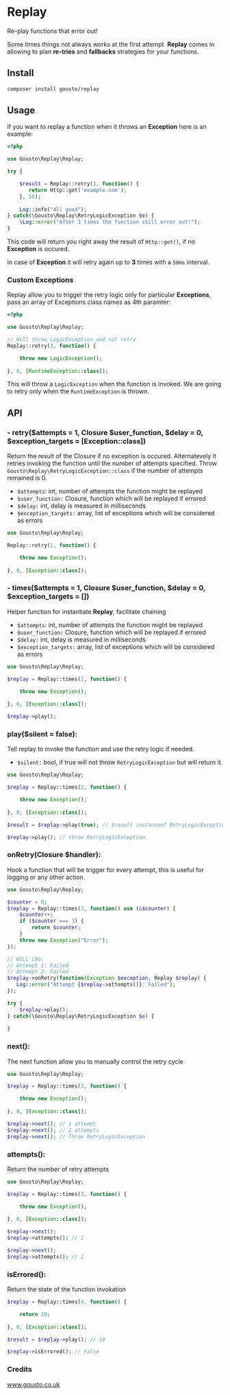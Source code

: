 # Replay

Re-play functions that error out! 

Some times things not always works at the first attempt. 
**Replay** comes in allowing to plan **re-tries** and **fallbacks** strategies for your
functions.

## Install

```bash
composer install gousto/replay
```


## Usage

If you want to replay a function when it throws an **Exception** here is an example:
```php
<?php

use Gousto\Replay\Replay;

try {

    $result = Replay::retry(3, function() {
       return Http::get('example.com'); 
    }, 50);
    
    Log::info("All good");
} catch(\Gousto\Replay\RetryLogicException $e) {
    \Log::error("After 3 times the function still error out!");
}

```
This code will return you right away the result of `Http::get()`, if no **Exception** is occured.

In case of **Exception** it will retry again up to **3** times with a `50ms` interval.


### Custom Exceptions
Replay allow you to trigger the retry logic only for particular **Exceptions**,
pass an array of Exceptions class names as 4th paramter:

```php
<?php

use Gousto\Replay\Replay;

// Will throw LogicException and not retry
Replay::retry(3, function() {

    throw new LogicException();
  
}, 0, [RuntimeException::class]);
```
This will throw a `LogicException` when the function is invoked. 
We are going to retry only when the `RuntimeException` is thrown.

## API

### - retry($attempts = 1, Closure $user_function, $delay = 0, $exception_targets = [Exception::class])
Return the result of the Closure if no exception is occured. Alternatevely it retries invoking the
function until the number of attempts specified. Throw `Gousto\Replay\RetryLogicException::class` if the number
of attempts remained is 0.

- `$attempts`: int, number of attempts the function might be replayed
- `$user_function:` Closure, function which will be replayed if errored
- `$delay:` int, delay is measured in milliseconds
- `$exception_targets:` array, list of exceptions which will be considered as errors

```php
use Gousto\Replay\Replay;

Replay::retry(1, function() {

    throw new Exception();
  
}, 0, [Exception::class]);
```
### - times($attempts = 1, Closure $user_function, $delay = 0, $exception_targets = [])
Helper function for instantiate **Replay**, facilitate chaining

- `$attempts`: int, number of attempts the function might be replayed
- `$user_function:` Closure, function which will be replayed if errored
- `$delay:` int, delay is measured in milliseconds
- `$exception_targets:` array, list of exceptions which will be considered as errors

```php
use Gousto\Replay\Replay;

$replay = Replay::times(1, function() {

    throw new Exception();
  
}, 0, [Exception::class]);

$replay->play();
```

### play($silent = false):
Tell replay to invoke the function and use the retry logic if needed.

- `$silent:` bool, if true will not throw `RetryLogicException` but will return it.

```php
use Gousto\Replay\Replay;

$replay = Replay::times(2, function() {

    throw new Exception();
  
}, 0, [Exception::class]);

$result = $replay->play(true); // $result instanceof RetryLogicException

$replay->play(); // throw RetryLogicException
```

### onRetry(Closure $handler):
Hook a function that will be trigger for every attempt, this is useful for logging or
any other action.

```php
use Gousto\Replay\Replay;

$counter = 0;
$replay = Replay::times(3, function() use (&$counter) {
    $counter++;
    if ($counter === 3) {
        return $counter;
    }
    throw new Exception("Error"); 
});

// WILL LOG:
// Attempt 1: Failed
// Attempt 2: Failed
$replay->onRetry(function(Exception $exception, Replay $replay) {
   Log::error("Attempt {$replay->attempts()}: Failed"); 
});

try {
    $replay->play();
} catch(\Gousto\Replay\RetryLogicException $e) {
    
}
```

### next():
The next function allow you to manually control the retry cycle

```php
use Gousto\Replay\Replay;

$replay = Replay::times(3, function() {

    throw new Exception();
  
}, 0, [Exception::class]);

$replay->next(); // 1 attempt
$replay->next(); // 2 attempts
$replay->next(); // Throw RetryLogicException
```

### attempts():
Return the number of retry attempts
```php
use Gousto\Replay\Replay;

$replay = Replay::times(3, function() {

    throw new Exception();
  
}, 0, [Exception::class]);

$replay->next();
$replay->attempts(); // 1

$replay->next();
$replay->attempts(); // 2
```


### isErrored():
Return the state of the function invokation

```php
$replay = Replay::times(4, function() {

    return 10;
  
}, 0, [Exception::class]);

$result = $replay->play(); // 10

$replay->isErrored(); // False
```

### Credits

www.gousto.co.uk
